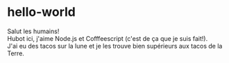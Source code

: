 # hello-world
Salut les humains!  
Hubot ici, j'aime Node.js et Cofffeescript (c'est de ça que je suis fait!).  
J'ai eu des tacos sur la lune et je les trouve bien supérieurs aux tacos de la Terre.
